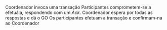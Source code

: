 Coordenador invoca uma transação
Participantes comprometem-se a efetuála, respondendo com um *Ack*.
Coordenador espera por todas as respostas e dá o GO
Os participantes efetuam a transação e confirmam-na ao Coordenador